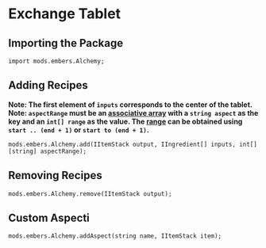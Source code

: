 # Exchange Tablet

## Importing the Package
```zenscript
import mods.embers.Alchemy;
```

## Adding Recipes
**Note: The first element of `inputs` corresponds to the center of the tablet.** **Note: `aspectRange` must be an [associative array](/AdvancedFunctions/Associative_Arrays/) with a `string aspect` as the key and an `int[] range` as the value. The [range](/AdvancedFunctions/For_Loops/) can be obtained using `start .. (end + 1)` or `start to (end + 1)`.**
```zenscript
mods.embers.Alchemy.add(IItemStack output, IIngredient[] inputs, int[][string] aspectRange);
```

## Removing Recipes
```zenscript
mods.embers.Alchemy.remove(IItemStack output);
```

## Custom Aspecti
```zenscript
mods.embers.Alchemy.addAspect(string name, IItemStack item);
```